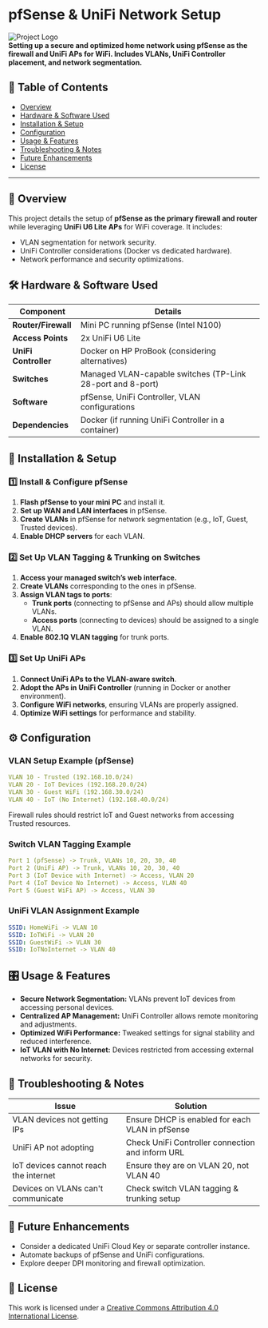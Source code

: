 # pfSense & UniFi Network Setup

![Project Logo](link-to-logo)  
**Setting up a secure and optimized home network using pfSense as the firewall and UniFi APs for WiFi. Includes VLANs, UniFi Controller placement, and network segmentation.**

## 📌 Table of Contents
- [Overview](#overview)
- [Hardware & Software Used](#hardware--software-used)
- [Installation & Setup](#installation--setup)
- [Configuration](#configuration)
- [Usage & Features](#usage--features)
- [Troubleshooting & Notes](#troubleshooting--notes)
- [Future Enhancements](#future-enhancements)
- [License](#license)

---

## 📖 Overview
This project details the setup of **pfSense as the primary firewall and router** while leveraging **UniFi U6 Lite APs** for WiFi coverage. It includes:
- VLAN segmentation for network security.
- UniFi Controller considerations (Docker vs dedicated hardware).
- Network performance and security optimizations.

## 🛠 Hardware & Software Used
| Component | Details |
|-----------|---------|
| **Router/Firewall** | Mini PC running pfSense (Intel N100) |
| **Access Points** | 2x UniFi U6 Lite |
| **UniFi Controller** | Docker on HP ProBook (considering alternatives) |
| **Switches** | Managed VLAN-capable switches (TP-Link 28-port and 8-port) |
| **Software** | pfSense, UniFi Controller, VLAN configurations |
| **Dependencies** | Docker (if running UniFi Controller in a container) |

## 🚀 Installation & Setup
### 1️⃣ Install & Configure pfSense
1. **Flash pfSense to your mini PC** and install it.
2. **Set up WAN and LAN interfaces** in pfSense.
3. **Create VLANs** in pfSense for network segmentation (e.g., IoT, Guest, Trusted devices).
4. **Enable DHCP servers** for each VLAN.

### 2️⃣ Set Up VLAN Tagging & Trunking on Switches
1. **Access your managed switch’s web interface.**
2. **Create VLANs** corresponding to the ones in pfSense.
3. **Assign VLAN tags to ports**:
   - **Trunk ports** (connecting to pfSense and APs) should allow multiple VLANs.
   - **Access ports** (connecting to devices) should be assigned to a single VLAN.
4. **Enable 802.1Q VLAN tagging** for trunk ports.

### 3️⃣ Set Up UniFi APs
1. **Connect UniFi APs to the VLAN-aware switch**.
2. **Adopt the APs in UniFi Controller** (running in Docker or another environment).
3. **Configure WiFi networks**, ensuring VLANs are properly assigned.
4. **Optimize WiFi settings** for performance and stability.

## ⚙ Configuration
### VLAN Setup Example (pfSense)
```yaml
VLAN 10 - Trusted (192.168.10.0/24)
VLAN 20 - IoT Devices (192.168.20.0/24)
VLAN 30 - Guest WiFi (192.168.30.0/24)
VLAN 40 - IoT (No Internet) (192.168.40.0/24)
```
Firewall rules should restrict IoT and Guest networks from accessing Trusted resources.

### Switch VLAN Tagging Example
```yaml
Port 1 (pfSense) -> Trunk, VLANs 10, 20, 30, 40
Port 2 (UniFi AP) -> Trunk, VLANs 10, 20, 30, 40
Port 3 (IoT Device with Internet) -> Access, VLAN 20
Port 4 (IoT Device No Internet) -> Access, VLAN 40
Port 5 (Guest WiFi AP) -> Access, VLAN 30
```

### UniFi VLAN Assignment Example
```yaml
SSID: HomeWiFi -> VLAN 10
SSID: IoTWiFi -> VLAN 20
SSID: GuestWiFi -> VLAN 30
SSID: IoTNoInternet -> VLAN 40
```

## 🎛 Usage & Features
- **Secure Network Segmentation:** VLANs prevent IoT devices from accessing personal devices.
- **Centralized AP Management:** UniFi Controller allows remote monitoring and adjustments.
- **Optimized WiFi Performance:** Tweaked settings for signal stability and reduced interference.
- **IoT VLAN with No Internet:** Devices restricted from accessing external networks for security.

## 🛑 Troubleshooting & Notes
| Issue | Solution |
|-------|---------|
| VLAN devices not getting IPs | Ensure DHCP is enabled for each VLAN in pfSense |
| UniFi AP not adopting | Check UniFi Controller connection and inform URL |
| IoT devices cannot reach the internet | Ensure they are on VLAN 20, not VLAN 40 |
| Devices on VLANs can't communicate | Check switch VLAN tagging & trunking setup |

## 📌 Future Enhancements
- Consider a dedicated UniFi Cloud Key or separate controller instance.
- Automate backups of pfSense and UniFi configurations.
- Explore deeper DPI monitoring and firewall optimization.

## 📝 License
This work is licensed under a [Creative Commons Attribution 4.0 International License](https://creativecommons.org/licenses/by/4.0/).
